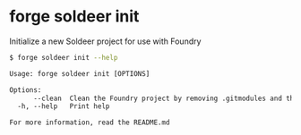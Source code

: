 # forge soldeer init

Initialize a new Soldeer project for use with Foundry

```bash
$ forge soldeer init --help
```

```txt
Usage: forge soldeer init [OPTIONS]

Options:
      --clean  Clean the Foundry project by removing .gitmodules and the lib directory
  -h, --help   Print help

For more information, read the README.md
```